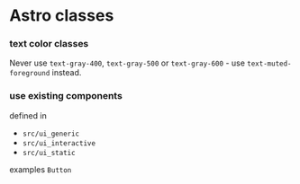 # Astro classes

### text color classes

Never use `text-gray-400`, `text-gray-500` or `text-gray-600` - use `text-muted-foreground` instead.

### use existing components 

defined in
* `src/ui_generic`
* `src/ui_interactive`
* `src/ui_static`

examples `Button`
